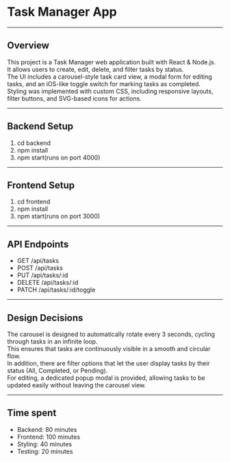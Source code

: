 # Task Manager App
<hr>

## Overview
This project is a Task Manager web application built with React & Node.js. <br>
It allows users to create, edit, delete, and filter tasks by status.<br>
The UI includes a carousel-style task card view, a modal form for editing tasks, and an iOS-like toggle switch for marking tasks as completed.<br>
Styling was implemented with custom CSS, including responsive layouts, filter buttons, and SVG-based icons for actions.

<hr>

## Backend Setup
1. cd backend
2. npm install
3. npm start(runs on port 4000)
<hr>

## Frontend Setup
1. cd frontend
2. npm install
3. npm start(runs on port 3000)
<hr>

## API Endpoints
- GET /api/tasks
- POST /api/tasks
- PUT /api/tasks/:id
- DELETE /api/tasks/:id
- PATCH /api/tasks/:id/toggle
<hr>

## Design Decisions
The carousel is designed to automatically rotate every 3 seconds, cycling through tasks in an infinite loop.<br>
This ensures that tasks are continuously visible in a smooth and circular flow.<br>
In addition, there are filter options that let the user display tasks by their status (All, Completed, or Pending).<br>
For editing, a dedicated popup modal is provided, allowing tasks to be updated easily without leaving the carousel view.

<hr>

## Time spent
- Backend: 80 minutes
- Frontend: 100 minutes
- Styling: 40 minutes
- Testing: 20 minutes
